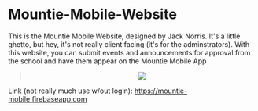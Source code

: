 # Mountie-Mobile-Website

This is the Mountie Mobile Website, designed by Jack Norris. It's a little ghetto, but hey, it's not really client
facing (it's for the adminstrators). With this website, you can submit events and announcements for approval from 
the school and have them appear on the Mountie Mobile App

><p align="center"><img src = "https://media.giphy.com/media/KGBiQ1NUFLVkF8rmMd/giphy.gif"/></p>

Link (not really much use w/out login):  https://mountie-mobile.firebaseapp.com

